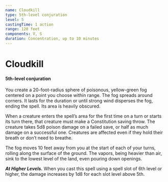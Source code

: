 ```yaml
---
name: Cloudkill
type: 5th-level conjuration
level: 5
castingTime: 1 action
range: 120 feet
components: V, S
duration: Concentration, up to 10 minutes
---
```


# Cloudkill

#### 5th-level conjuration

You create a 20-foot-radius sphere of poisonous, yellow-green fog centered on a point you choose within range. The fog spreads around corners. It lasts for the duration or until strong wind disperses the fog, ending the spell. Its area is heavily obscured.

When a creature enters the spell’s area for the first time on a turn or starts its turn there, that creature must make a Constitution saving throw. The creature takes 5d8 poison damage on a failed save, or half as much damage on a successful one. Creatures are affected even if they hold their breath or don’t need to breathe.

The fog moves 10 feet away from you at the start of each of your turns, rolling along the surface of the ground. The vapors, being heavier than air, sink to the lowest level of the land, even pouring down openings.

_**At Higher Levels.**_ When you cast this spell using a spell slot of 6th level or higher, the damage increases by 1d8 for each slot level above 5th.
